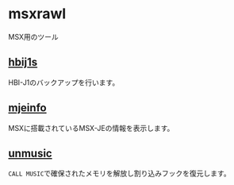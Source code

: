 ﻿
# msxrawl

MSX用のツール

## [hbij1s](https://github.com/uniabis/msxrawl/tree/main/hbij1s)

HBI-J1のバックアップを行います。

## [mjeinfo](https://github.com/uniabis/msxrawl/tree/main/mjeinfo)

MSXに搭載されているMSX-JEの情報を表示します。

## [unmusic](https://github.com/uniabis/msxrawl/tree/main/unmusic)

```CALL MUSIC```で確保されたメモリを解放し割り込みフックを復元します。
